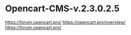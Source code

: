 # Opencart-CMS-v.2.3.0.2.5
https://forum.opencart.pro/
https://opencart.pro/overview/
https://forum.opencart.pro/

